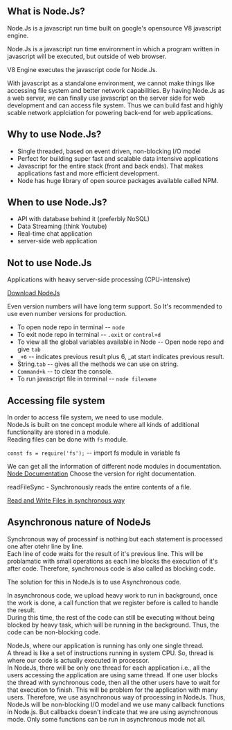 
## What is Node.Js?
Node.Js is a javascript run time built on google's opensource V8 javascript engine.

Node.Js is a javascript run time environment in which a program written in javascript will be executed, but outside of web browser.

V8 Engine executes the javascript code for Node.Js.

With javascript as a standalone environment, we cannot make things like accessing file system and better network capabilities. 
By having Node.Js as a web server, we can finally use javascript on the server side for web development and can access file system. Thus we can build fast and highly scable network applciation for powering back-end for web applications.

## Why to use Node.Js?
* Single threaded, based on event driven, non-blocking I/O model
* Perfect for building super fast and scalable data intensive applications
* Javascript for the entire stack (front and back ends). That makes applications fast and more efficient development.
* Node has huge library of open source packages available called NPM.

## When to use Node.Js?
* API with database behind it (preferbly NoSQL)
* Data Streaming (think Youtube)
* Real-time chat application
* server-side web application

## Not to use Node.Js
Applications with heavy server-side processing (CPU-intensive)


[Download NodeJs](https://nodejs.org/en)

Even version numbers will have long term support. So It's recommended to use even number versions for production.

* To open node repo in terminal -- `node`
* To exit node repo in terminal -- `.exit` or `control+d`
* To view all the global variables available in Node -- Open node repo and give `tab`
* `_+6` -- indicates previous result plus 6, _at start indicates previous result.
* String.`tab` -- gives all the methods we can use on string.
* `Command+k` -- to clear the console.
* To run javascript file in terminal -- `node filename`


## Accessing file system
In order to access file system, we need to use module.  
NodeJs is built on tne concept module where all kinds of additional functionality are stored in a module.  
Reading files can be done with `fs` module.

`const fs = require('fs');`  -- import fs module in variable fs

We can get all the information of different node modules in documentation.  
[Node Documentation](https://nodejs.org/en/docs) Choose the version for right documentation.

readFileSync - Synchronously reads the entire contents of a file.

[Read and Write Files in synchronous way](./index.js)


## Asynchronous nature of NodeJs

Synchronous way of processinf is nothing but each statement is processed one after otehr line by line.  
Each line of code waits for the result of it's previous line. 
This will be problamatic with small operations as each line blocks the execution of it's after code.
Therefore, synchronous code is also called as blocking code.

The solution for this in NodeJs is to use Asynchronous code.

In asynchronous code, we upload heavy work to run in background, once the work is done, a call function that we register before is called to handle the result.  
During this time, the rest of the code can still be executing without being blocked by heavy task, which will be running in the background.
Thus, the code can be non-blocking code.

NodeJs, where our application is running has only one single thread.  
A thread is like a set of instructions running in system CPU. So, thread is where our code is actually executed in processor.  
In NodeJs, there will be only one thread for each application i.e., all the users accessing the application are using same thread.
If one user blocks the thread with synchronous code, then all the other users have to wait for that execution to finish. This will be problem for the application with many users.
Therefore, we use asynchronous way of processing in NodeJs.
Thus, NodeJs will be non-blocking I/O model and we use many callback functions in Node.js.
But callbacks doesn't indicate that we are using asynchronous mode. Only some functions can be run in asynchronous mode not all.

